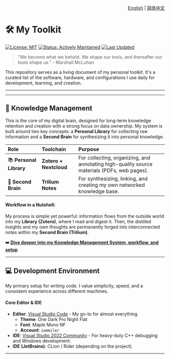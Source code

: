 <p align="right">
  <a href="./README.md">English</a> | <a href="./README_zh-CN.md">简体中文</a>
</p>

# 🛠️ My Toolkit

[![License: MIT](https://img.shields.io/badge/License-MIT-yellow.svg)](https://opensource.org/licenses/MIT)
[![Status: Actively Maintained](https://img.shields.io/badge/Status-Actively%20Maintained-brightgreen)](https://github.com/your-username/my-toolkit)
[![Last Updated](https://img.shields.io/github/last-commit/sammiler/my-toolkit)](https://github.com/your-username/my-toolkit/commits/main)

> "We become what we behold. We shape our tools, and thereafter our tools shape us." - Marshall McLuhan

This repository serves as a living document of my personal toolkit. It's a curated list of the software, hardware, and configurations I use daily for development, learning, and creation.

---

---

## 🧠 Knowledge Management

This is the core of my digital brain, designed for long-term knowledge retention and creation with a strong focus on data ownership. My system is built around two key concepts: a **Personal Library** for collecting raw information and a **Second Brain** for synthesizing it into personal knowledge.

| Role | Toolchain | Purpose |
| :--- | :--- | :--- |
| 📚 **Personal Library** | **Zotero + Nextcloud** | For collecting, organizing, and annotating high-quality source materials (PDFs, web pages). |
| 🧠 **Second Brain** | **Trilium Notes** | For synthesizing, linking, and creating my own networked knowledge base. |

#### Workflow in a Nutshell:
My process is simple yet powerful: information flows from the outside world into my **Library (Zotero)**, where I read and digest it. Then, the distilled insights and my own thoughts are permanently forged into interconnected notes within my **Second Brain (Trilium)**.

**➡️ [Dive deeper into my Knowledge Management System, workflow, and setup](./docs/knowledge-management.md)**

---

## 💻 Development Environment

My primary setup for writing code. I value simplicity, speed, and a consistent experience across different machines.

#### Core Editor & IDE
*   **Editor**: [Visual Studio Code](https://code.visualstudio.com/) - My go-to for almost everything.
    *   **Theme**: One Dark Pro Night Flat
    *   **Font**:  Maple Mono NF
    *   **Account**: `sammiler`
*   **IDE**: [Visual Studio 2022 Community](https://visualstudio.microsoft.com/) - For heavy-duty C++ debugging and Windows development.
*   **IDE (JetBrains)**: CLion / Rider (depending on the project).


---
